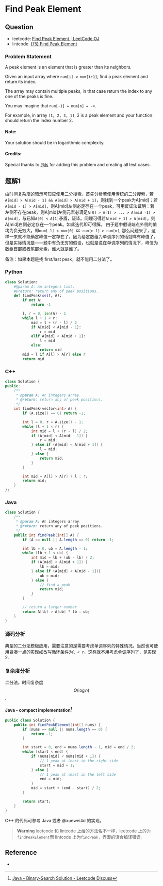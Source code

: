 # Find Peak Element

## Question

- leetcode: [Find Peak Element | LeetCode OJ](https://leetcode.com/problems/find-peak-element/)
- lintcode: [(75) Find Peak Element](http://www.lintcode.com/en/problem/find-peak-element/)

### Problem Statement

A peak element is an element that is greater than its neighbors.

Given an input array where `num[i] ≠ num[i+1]`, find a peak element and return
its index.

The array may contain multiple peaks, in that case return the index to any one
of the peaks is fine.

You may imagine that `num[-1] = num[n] = -∞`.

For example, in array `[1, 2, 3, 1]`, 3 is a peak element and your function
should return the index number 2.

#### Note:

Your solution should be in logarithmic complexity.

#### Credits:


Special thanks to [@ts](https://oj.leetcode.com/discuss/user/ts) for adding
this problem and creating all test cases.

## 题解1

由时间复杂度的暗示可知应使用二分搜索。首先分析若使用传统的二分搜索，若`A[mid] > A[mid - 1] && A[mid] > A[mid + 1]`，则找到一个peak为A[mid]；若`A[mid - 1] > A[mid]`，则A[mid]左侧必定存在一个peak，可用反证法证明：若左侧不存在peak，则A[mid]左侧元素必满足`A[0] > A[1] > ... > A[mid -1] > A[mid]`，与已知`A[0] < A[1]`矛盾，证毕。同理可得若`A[mid + 1] > A[mid]`，则A[mid]右侧必定存在一个peak。如此迭代即可得解。
由于题中假设端点外侧的值均为负无穷大，即`num[-1] < num[0] && num[n-1] > num[n]`, 那么问题来了，这样一来就不能确定峰值一定存在了，因为给定数组为单调序列的话就咩有峰值了，但是实际情况是——题中有负无穷的假设，也就是说在单调序列的情况下，峰值为数组首部或者尾部元素，谁大就是谁了。

备注：如果本题是找 first/last peak，就不能用二分法了。

### Python

```python
class Solution:
    #@param A: An integers list.
    #@return: return any of peek positions.
    def findPeak(self, A):
        if not A:
            return -1

        l, r = 0, len(A) - 1
        while l + 1 < r:
            mid = l + (r - l) / 2
            if A[mid] < A[mid - 1]:
                r = mid
            elif A[mid] < A[mid + 1]:
                l = mid
            else:
                return mid
        mid = l if A[l] > A[r] else r
        return mid
```

### C++

```c++
class Solution {
public:
    /**
     * @param A: An integers array.
     * @return: return any of peek positions.
     */
    int findPeak(vector<int> A) {
        if (A.size() == 0) return -1;

        int l = 0, r = A.size() - 1;
        while (l + 1 < r) {
            int mid = l + (r - l) / 2;
            if (A[mid] < A[mid - 1]) {
                r = mid;
            } else if (A[mid] < A[mid + 1]) {
                l = mid;
            } else {
                return mid;
            }
        }

        int mid = A[l] > A[r] ? l : r;
        return mid;
    }
};
```

### Java

```java
class Solution {
    /**
     * @param A: An integers array.
     * @return: return any of peek positions.
     */
    public int findPeak(int[] A) {
        if (A == null || A.length == 0) return -1;

        int lb = 0, ub = A.length - 1;
        while (lb + 1 < ub) {
            int mid = lb + (ub - lb) / 2;
            if (A[mid] < A[mid + 1]) {
                lb = mid;
            } else if (A[mid] < A[mid - 1]){
                ub = mid;
            } else {
                // find a peak
                return mid;
            }
        }

        // return a larger number
        return A[lb] > A[ub] ? lb : ub;
    }
}
```

### 源码分析

典型的二分法模板应用，需要注意的是需要考虑单调序列的特殊情况。当然也可使用紧凑一点的实现如改写循环条件为`l < r`，这样就不用考虑单调序列了，见实现2.

### 复杂度分析

二分法，时间复杂度 $$O(\log n)$$.

#### Java - compact implementation[^leetcode_discussion]

```java
public class Solution {
    public int findPeakElement(int[] nums) {
        if (nums == null || nums.length == 0) {
            return -1;
        }

        int start = 0, end = nums.length - 1, mid = end / 2;
        while (start < end) {
            if (nums[mid] < nums[mid + 1]) {
                // 1 peak at least in the right side
                start = mid + 1;
            } else {
                // 1 peak at least in the left side
                end = mid;
            }
            mid = start + (end - start) / 2;
        }

        return start;
    }
}
```

C++ 的代码可参考 Java 或者 @xuewei4d 的实现。

> **Warning** leetcode 和 lintcode 上给的方法名不一样，leetcode 上的为`findPeakElement`而 lintcode 上为`findPeak`，弄混的话会编译错误。

## Reference

- [^leetcode_discussion]: [Java - Binary-Search Solution - Leetcode Discuss](https://leetcode.com/discuss/23840/java-binary-search-solution)
